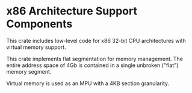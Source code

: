 x86 Architecture Support Components
===================================

This crate includes low-level code for x86 32-bit CPU architectures with virtual memory support.

This crate implements flat segmentation for memory management. The entire address space of 4Gb is contained in a single unbroken ("flat") memory segment.

Virtual memory is used as an MPU with a 4KB section granularity.
